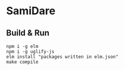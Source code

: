 # SamiDare

## Build & Run

```
npm i -g elm
npm i -g uglify-js
elm install "packages written in elm.json"
make compile
```
